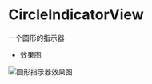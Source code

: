 # CircleIndicatorView
一个圆形的指示器
- 效果图

![圆形指示器效果图](http://orbm62bsw.bkt.clouddn.com/%E5%9C%86%E5%BD%A2%E6%8C%87%E7%A4%BA%E6%9D%A1%E6%95%88%E6%9E%9C%E5%9B%BE.gif)

